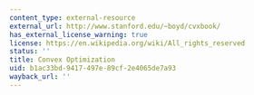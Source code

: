 ```yaml
---
content_type: external-resource
external_url: http://www.stanford.edu/~boyd/cvxbook/
has_external_license_warning: true
license: https://en.wikipedia.org/wiki/All_rights_reserved
status: ''
title: Convex Optimization
uid: b1ac33bd-9417-497e-89cf-2e4065de7a93
wayback_url: ''
---
```

